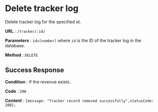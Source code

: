 # Delete tracker log
Delete tracker log for the specified id.

**URL** : `/tracker/:id/`

**Parameters** : `id=[number]` where `id` is the ID of the tracker log in the
database.

**Method** : `DELETE`

## Success Response

**Condition** : If the revenue exists.

**Code** : `200`

**Content** : `{message: "Tracker record removed successfully",statusCode: 200};`